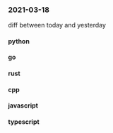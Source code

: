 ### 2021-03-18
diff between today and yesterday

#### python

#### go

#### rust

#### cpp

#### javascript

#### typescript
